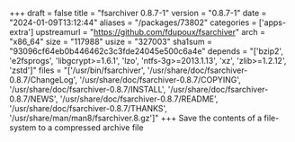 +++
draft = false
title = "fsarchiver 0.8.7-1"
version = "0.8.7-1"
date = "2024-01-09T13:12:44"
aliases = "/packages/73802"
categories = ['apps-extra']
upstreamurl = "https://github.com/fdupoux/fsarchiver"
arch = "x86_64"
size = "117988"
usize = "327003"
sha1sum = "93096cf64eb0b446462c3c3fde24045e500c6a4e"
depends = "['bzip2', 'e2fsprogs', 'libgcrypt>=1.6.1', 'lzo', 'ntfs-3g>=2013.1.13', 'xz', 'zlib>=1.2.12', 'zstd']"
files = "['/usr/bin/fsarchiver', '/usr/share/doc/fsarchiver-0.8.7/ChangeLog', '/usr/share/doc/fsarchiver-0.8.7/COPYING', '/usr/share/doc/fsarchiver-0.8.7/INSTALL', '/usr/share/doc/fsarchiver-0.8.7/NEWS', '/usr/share/doc/fsarchiver-0.8.7/README', '/usr/share/doc/fsarchiver-0.8.7/THANKS', '/usr/share/man/man8/fsarchiver.8.gz']"
+++
Save the contents of a file-system to a compressed archive file